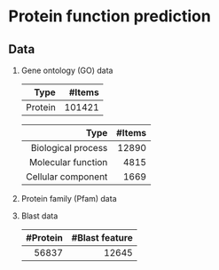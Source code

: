 

# Protein function prediction

## Data
1. Gene ontology (GO) data

   |Type|#Items|
   |---:|---:|
   |Protein|101421|

   |Type|#Items|
   |---:|---:|
   |Biological process|12890|
   |Molecular function|4815|
   |Cellular component|1669|

2. Protein family (Pfam) data


3. Blast data

   |#Protein|#Blast feature|
   |---:|---:|
   |56837|12645|

##